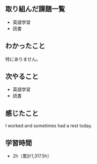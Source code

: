## 取り組んだ課題一覧
- 英語学習
- 読書
## わかったこと
特にありません。
## 次やること
- 英語学習
- 読書
## 感じたこと
I worked and sometimes had a rest today.

## 学習時間
- 2h（累計1,317.5h）
